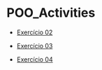 # POO_Activities
- [Exercício 02](https://github.com/GabrFelps/POO_Activity-2/tree/main/Exercicio-02)

- [Exercício 03](https://github.com/GabrFelps/POO_Activity-2/tree/main/Exercicio-03)

- [Exercício 04](https://github.com/GabrFelps/POO_Activity-2/tree/main/Exercicio-04)